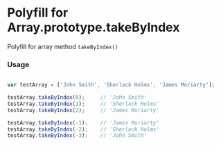 # Polyfill for Array.prototype.takeByIndex

Polyfill for array method `takeByIndex()`

### Usage

```javascript

var testArray = ['John Smith', 'Sherlock Holms', 'James Moriarty'];

testArray.takeByIndex(0);     // 'John Smith'
testArray.takeByIndex(1);     // 'Sherlock Holms'
testArray.takeByIndex(2);     // 'James Moriarty'

testArray.takeByIndex(-1);    // 'James Moriarty'
testArray.takeByIndex(-2);    // 'Sherlock Holms'
testArray.takeByIndex(-3);    // 'John Smith'

```
